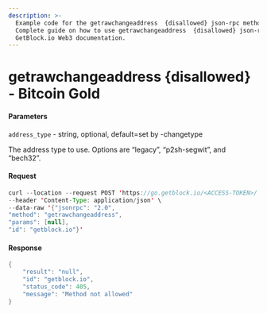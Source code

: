 ```yaml
---
description: >-
  Example code for the getrawchangeaddress  {disallowed} json-rpc method.
  Сomplete guide on how to use getrawchangeaddress  {disallowed} json-rpc in
  GetBlock.io Web3 documentation.
---
```


# getrawchangeaddress {disallowed} - Bitcoin Gold

#### Parameters

`address_type` - string, optional, default=set by -changetype

The address type to use. Options are “legacy”, “p2sh-segwit”, and “bech32”.

#### Request

```java
curl --location --request POST 'https://go.getblock.io/<ACCESS-TOKEN>/' \
--header 'Content-Type: application/json' \
--data-raw '{"jsonrpc": "2.0",
"method": "getrawchangeaddress",
"params": [null],
"id": "getblock.io"}'
```

#### Response

```java
{
    "result": "null",
    "id": "getblock.io",
    "status_code": 405,
    "message": "Method not allowed"
}
```
